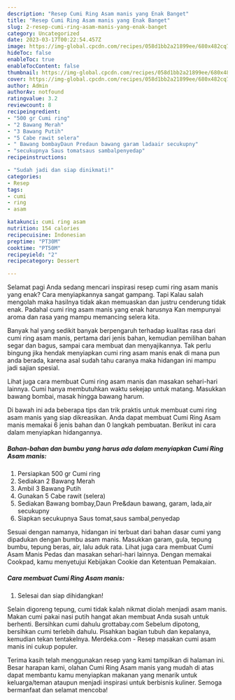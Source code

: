 ```yaml
---
description: "Resep Cumi Ring Asam manis yang Enak Banget"
title: "Resep Cumi Ring Asam manis yang Enak Banget"
slug: 2-resep-cumi-ring-asam-manis-yang-enak-banget
category: Uncategorized
date: 2023-03-17T00:22:54.457Z
image: https://img-global.cpcdn.com/recipes/058d1bb2a21899ee/680x482cq70/cumi-ring-asam-manis-foto-resep-utama.jpg
hideToc: false
enableToc: true
enableTocContent: false
thumbnail: https://img-global.cpcdn.com/recipes/058d1bb2a21899ee/680x482cq70/cumi-ring-asam-manis-foto-resep-utama.jpg
cover: https://img-global.cpcdn.com/recipes/058d1bb2a21899ee/680x482cq70/cumi-ring-asam-manis-foto-resep-utama.jpg
author: Admin
authorAv: notfound
ratingvalue: 3.2
reviewcount: 8
recipeingredient:
- "500 gr Cumi ring"
- "2 Bawang Merah"
- "3 Bawang Putih"
- "5 Cabe rawit selera"
- " Bawang bombayDaun Predaun bawang garam ladaair secukupny"
- "secukupnya Saus tomatsaus sambalpenyedap"
recipeinstructions:

- "Sudah jadi dan siap dinikmati!"
categories:
- Resep
tags:
- cumi
- ring
- asam

katakunci: cumi ring asam 
nutrition: 154 calories
recipecuisine: Indonesian
preptime: "PT30M"
cooktime: "PT50M"
recipeyield: "2"
recipecategory: Dessert

---
```



Selamat pagi Anda sedang mencari inspirasi resep cumi ring asam manis yang enak? Cara menyiapkannya sangat gampang. Tapi Kalau salah mengolah maka hasilnya tidak akan memuaskan dan justru cenderung tidak enak. Padahal cumi ring asam manis yang enak harusnya Kan mempunyai aroma dan rasa yang mampu memancing selera kita.


Banyak hal yang sedikit banyak berpengaruh terhadap kualitas rasa dari cumi ring asam manis, pertama dari jenis bahan, kemudian pemilihan bahan segar dan bagus, sampai cara membuat dan menyajikannya. Tak perlu bingung jika hendak menyiapkan cumi ring asam manis enak di mana pun anda berada, karena asal sudah tahu caranya maka hidangan ini mampu jadi sajian spesial.

Lihat juga cara membuat Cumi ring asam manis dan masakan sehari-hari lainnya. Cumi hanya membutuhkan waktu sekejap untuk matang. Masukkan bawang bombai, masak hingga bawang harum.


Di bawah ini ada beberapa tips dan trik praktis untuk membuat cumi ring asam manis yang siap dikreasikan. Anda dapat membuat Cumi Ring Asam manis memakai 6 jenis bahan dan 0 langkah pembuatan. Berikut ini cara dalam menyiapkan hidangannya.

<!--inarticleads1-->

##### Bahan-bahan dan bumbu yang harus ada dalam menyiapkan Cumi Ring Asam manis:

1. Persiapkan 500 gr Cumi ring
1. Sediakan 2 Bawang Merah
1. Ambil 3 Bawang Putih
1. Gunakan 5 Cabe rawit (selera)
1. Sediakan  Bawang bombay,Daun Pre&amp;daun bawang, garam, lada,air secukupny
1. Siapkan secukupnya Saus tomat,saus sambal,penyedap


Sesuai dengan namanya, hidangan ini terbuat dari bahan dasar cumi yang dipadukan dengan bumbu asam manis. Masukkan garam, gula, tepung bumbu, tepung beras, air, lalu aduk rata. Lihat juga cara membuat Cumi Asam Manis Pedas dan masakan sehari-hari lainnya. Dengan memakai Cookpad, kamu menyetujui Kebijakan Cookie dan Ketentuan Pemakaian. 

<!--inarticleads2-->

##### Cara membuat Cumi Ring Asam manis:


1. Selesai dan siap dihidangkan!

Selain digoreng tepung, cumi tidak kalah nikmat diolah menjadi asam manis. Makan cumi pakai nasi putih hangat akan membuat Anda susah untuk berhenti. Bersihkan cumi dahulu grottabay.com Sebelum dipotong, bersihkan cumi terlebih dahulu. Pisahkan bagian tubuh dan kepalanya, kemudian tekan tentakelnya. Merdeka.com - Resep masakan cumi asam manis ini cukup populer. 

Terima kasih telah menggunakan resep yang kami tampilkan di halaman ini. Besar harapan kami, olahan Cumi Ring Asam manis yang mudah di atas dapat membantu kamu menyiapkan makanan yang menarik untuk keluarga/teman ataupun menjadi inspirasi untuk berbisnis kuliner. Semoga bermanfaat dan selamat mencoba!
